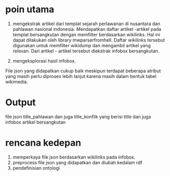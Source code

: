 # poin utama
1. mengekstrak artikel dari templat sejarah perlawanan di nusantara dan pahlawan nasional indonesia.
Mendapatkan daftar artikel -artikel pada templat bersangkutan dengan memfilter berdasarkan wikilinks. Hal ini dapat dilakukan oleh library mwparserfromhell. Daftar wikilinks tersebut digunakan untuk memfilter wikidump dan mengambil artikel yang relevan. Dari artikel - artikel tersebut diekstrak infobox bersangkutan.

2. mengeksplorasi hasil infobox.

File json yang didapatkan cukup baik meskipun terdapat beberapa atribut yang masih perlu diproses lebih lanjut karena masih dalam bentuk tabel wikimedia.

# Output
file json title_pahlawan dan juga title_konflik yang berisi title dan juga infobox artikel bersangkutan

# rencana kedepan
1. memperkaya file json berdasarkan wikilinks pada infobox.
2. preprocess file json yang didapatkan dan diubah kedalam rdf
3. pendefinisian ontologi